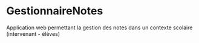 # GestionnaireNotes
Application web permettant la gestion des notes dans un contexte scolaire (intervenant - élèves)
